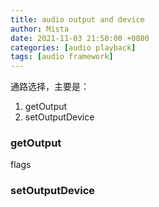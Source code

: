 ```yaml
---
title: audio output and device
author: Mista
date: 2021-11-03 21:50:00 +0800
categories: [audio playback]
tags: [audio framework]
---
```


通路选择，主要是：

1. getOutput
2. setOutputDevice

### getOutput

flags

### setOutputDevice

